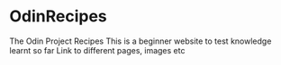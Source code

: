 # OdinRecipes
The Odin Project Recipes
This is a beginner website to test knowledge learnt so far
Link to different pages, images etc
